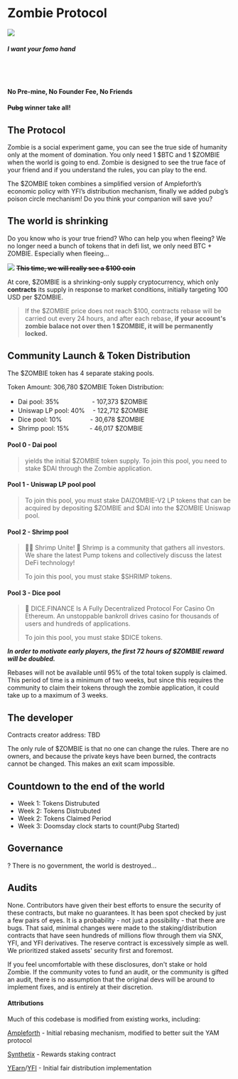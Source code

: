 # Zombie Protocol 
![](https://i.imgur.com/JJpiT1Y.jpg)
#### *I want your fomo hand*
   　  
-----
#### No Pre-mine, No Founder Fee, No Friends
#### ~~Pubg~~ winner take all!

## The Protocol
Zombie is a social experiment game, you can see the true side of humanity only at the moment of domination. You only need 1 $BTC and 1 $ZOMBIE when the world is going to end. Zombie is designed to see the true face of your friend and if you understand the rules, you can play to the end.

The $ZOMBIE token combines a simplified version of Ampleforth’s economic policy with YFI’s distribution mechanism, finally we added pubg’s poison circle mechanism! Do you think your companion will save you?

## The world is shrinking

Do you know who is your true friend? Who can help you when fleeing? We no longer need a bunch of tokens that in defi list, we only need BTC + ZOMBIE. Especially when fleeing...


![](https://i.imgur.com/aIeonHV.png)
**~~This time, we will really see a $100 coin~~**


At core, $ZOMBIE is a shrinking-only supply cryptocurrency, which only **contracts** its supply in response to market conditions, initially targeting 100 USD per $ZOMBIE. 

> If the $ZOMBIE price does not reach $100, contracts rebase will be carried out every 24 hours, and after each rebase, **if your account's zombie balace not over then 1 $ZOMBIE, it will be permanently locked.**


## Community Launch & Token Distribution
The $ZOMBIE token has 4 separate staking pools.

Token Amount: 306,780 $ZOMBIE
Token Distribution:
* Dai pool: 35% 　　　　　- 107,373 $ZOMBIE
* Uniswap LP pool: 40%　 - 122,712 $ZOMBIE
* Dice pool: 10% 　　　　 - 30,678 $ZOMBIE
* Shrimp pool: 15%  　　　- 46,017 $ZOMBIE


#### Pool 0 - Dai pool
> yields the initial $ZOMBIE token supply. To join this pool, you need to stake $DAI through the Zombie application.

#### Pool 1 - Uniswap LP pool pool
> To join this pool, you must stake  DAIZOMBIE-V2 LP tokens that can be acquired by depositing $ZOMBIE and $DAI into the $ZOMBIE Uniswap pool.

#### Pool 2 - Shrimp pool
> 🚨🚨 Shrimp Unite!
>  🦐 Shrimp is a community that gathers all investors. We share the latest Pump tokens and collectively discuss the latest DeFi technology!
>  
> To join this pool, you must stake $SHRIMP tokens.

#### Pool 3 - Dice pool
> 🎲 DICE.FINANCE Is A Fully Decentralized Protocol For Casino On Ethereum. An unstoppable bankroll drives casino for thousands of users and hundreds of applications.
> 
> To join this pool, you must stake $DICE tokens.

***In order to motivate early players, the first 72 hours of $ZOMBIE reward will be doubled.***

Rebases will not be available until 95% of the total token supply is claimed. This period of time is a minimum of two weeks, but since this requires the community to claim their tokens through the zombie application, it could take up to a maximum of 3 weeks.



## The developer
Contracts creator address: TBD

The only rule of $ZOMBIE is that no one can change the rules. There are no owners, and because the private keys have been burned, the contracts cannot be changed. This makes an exit scam impossible.

## Countdown to the end of the world
* Week 1: Tokens Distrubuted
* Week 2: Tokens Distrubuted
* Week 2: Tokens Claimed Period
* Week 3: Doomsday clock starts to count(Pubg Started)

## Governance
? There is no government, the world is destroyed...


## Audits

None. Contributors have given their best efforts to ensure the security of these contracts, but make no guarantees. It has been spot checked by just a few pairs of eyes. It is a probability - not just a possibility - that there are bugs. That said, minimal changes were made to the staking/distribution contracts that have seen hundreds of millions flow through them via SNX, YFI, and YFI derivatives. The reserve contract is excessively simple as well. We prioritized staked assets' security first and foremost.


If you feel uncomfortable with these disclosures, don't stake or hold Zombie. If the community votes to fund an audit, or the community is gifted an audit, there is no assumption that the original devs will be around to implement fixes, and is entirely at their discretion.



#### Attributions
Much of this codebase is modified from existing works, including:

[Ampleforth](https://ampleforth.org) - Initial rebasing mechanism, modified to better suit the YAM protocol

[Synthetix](https://synthetix.io) - Rewards staking contract

[YEarn](https://yearn.finance)/[YFI](https://ygov.finance) - Initial fair distribution implementation
